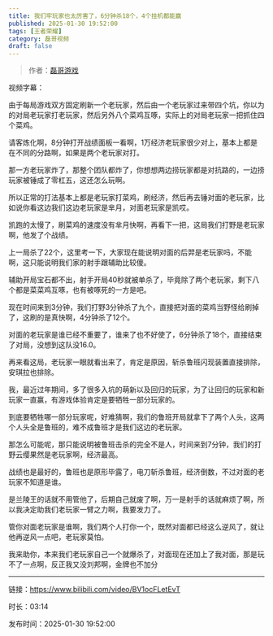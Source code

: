 ```yaml
---
title: 我们牢玩家也太厉害了，6分钟杀18个，4个挂机都能赢
published: 2025-01-30 19:52:00
tags: [王者荣耀]
category: 磊哥视频
draft: false
---
```



> 作者：[磊哥游戏](https://space.bilibili.com/268941858?spm_id_from=333.788.upinfo.head.click)

视频字幕：

由于每局游戏双方固定刷新一个老玩家，然后由一个老玩家过来带四个坑，你以为的对局老玩家打老玩家，然后另外八个菜鸡互啄，实际上的对局老玩家一把抓住四个菜鸡。

请客炼化啊，8分钟打开战绩面板一看啊，1万经济老玩家很少对上，基本上都是在不同的分路啊，如果是两个老玩家对打。

那一方老玩家炸了，那整个团队都炸了，你想想两边捞玩家都是对抗路的，一边捞玩家被锤成了零杠五，这还怎么玩啊。

所以正常的打法基本上都是老玩家打菜鸡，刷经济，然后再去锤对面的老玩家，比如说你看这边我们这边老玩家是芈月，对面老玩家是凯哎。

凯跑的太慢了，刷菜鸡的速度没有芈月快啊，再看下一把，这局我们打野是老玩家啊，他发了个战绩。

上一局杀了22个，这里考一下，大家现在能说明对面的后羿是老玩家吗，不能啊，这只能说明我们家的射手跟辅助比较傻。

辅助开局宝石都不出，射手开局40秒就被单杀了，毕竟除了两个老玩家，剩下八个都是菜菜鸡互啄，也有被啄死的一方是吧。

现在时间来到3分钟，我们打野3分钟杀了九个，直接把对面的菜鸡当野怪给刷掉了，这刷的是真快啊，4分钟杀了12个。

对面的老玩家是谁已经不重要了，谁来了也不好使了，6分钟杀了18个，直接结束了对局，没想到这队没16.0。

再来看这局，老玩家一眼就看出来了，肯定是原因，斩杀鲁班闪现装置直接排除，安琪拉也排除。

我，最近过年期间，多了很多入坑的萌新以及回归的玩家，为了让回归的玩家和新玩家一直赢，有游戏体验肯定是要牺牲一部分玩家的。

到底要牺牲哪一部分玩家呢，好难猜啊，我们的鲁班开局就拿下了两个人头，这两个人头全是鲁班的，难不成鲁班才是我们这边的老玩家。

那怎么可能呢，那只能说明被鲁班击杀的完全不是人，时间来到7分钟，我们的打野云缨果然是老玩家啊，经济最高。

战绩也是最好的，鲁班也是原形毕露了，电刀斩杀鲁班，经济倒数，不过对面的老玩家不知道是谁。

是兰陵王的话就不用管他了，后期自己就废了啊，万一是射手的话就麻烦了啊，所以我决定助我们老玩家一臂之力啊，我要发力了。

管你对面老玩家是谁啊，我们两个人打你一个，既然对面都已经这么逆风了，就让他再逆风一点吧，老玩家莫怕。

我来助你，本来我们老玩家自己一个就爆杀了，对面现在还加上了我对面，那是玩不了一点啊，反正我又没刘邦啊，金牌也不加分

---

链接：https://www.bilibili.com/video/BV1ocFLetEvT

时长：03:14

发布时间：2025-01-30 19:52:00
